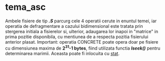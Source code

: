 # tema_asc
Ambele fisiere de tip ***.S*** parcurg cele 4 operatii cerute in enuntul temei, iar operatia de defragmentare a cazului bidimensional este tratata prin stergerea initiala a fisierelor si, ulterior, adaugarea lor inapoi in "matrice" in prima pozitie disponibila, cu mentiunea de a respecta pozitia fisierului anterior plasat.
Important: operatia CONCRETE poate opera doar pe fisiere cu dimensiunea maxima de **2<sup>31</sup>-1 bytes**, fiind utilizata functia ***lseek()*** pentru determinarea marimii. Aceasta poate fi inlocuita cu [stat](https://man7.org/linux/man-pages/man2/stat.2.html). 
